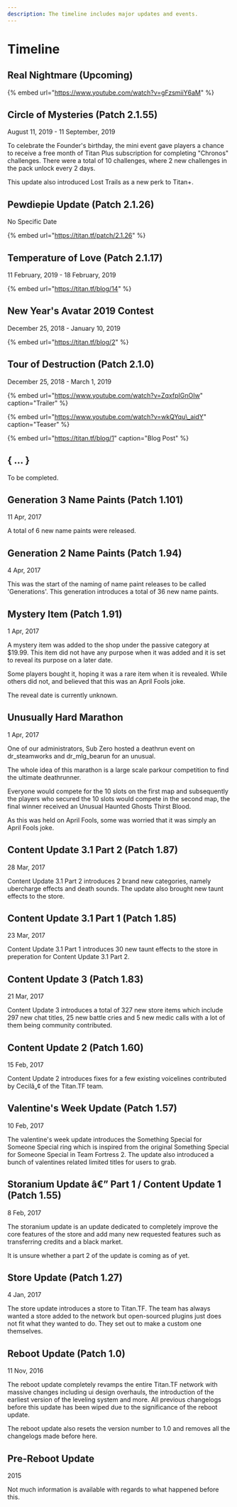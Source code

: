 ```yaml
---
description: The timeline includes major updates and events.
---
```


# Timeline

## Real Nightmare \(Upcoming\)

{% embed url="https://www.youtube.com/watch?v=gFzsmiiY6aM" %}

## Circle of Mysteries \(Patch 2.1.55\)

August 11, 2019 - 11 September, 2019

To celebrate the Founder's birthday, the mini event gave players a chance to receive a free month of Titan Plus subscription for completing "Chronos" challenges. There were a total of 10 challenges, where 2 new challenges in the pack unlock every 2 days.

This update also introduced Lost Trails as a new perk to Titan+.

## Pewdiepie Update \(Patch 2.1.26\)

No Specific Date

{% embed url="https://titan.tf/patch/2.1.26" %}

## Temperature of Love \(Patch 2.1.17\)

11 February, 2019 - 18 February, 2019

{% embed url="https://titan.tf/blog/14" %}

## New Year's Avatar 2019 Contest

December 25, 2018 - January 10, 2019

{% embed url="https://titan.tf/blog/2" %}

## Tour of Destruction \(Patch 2.1.0\)

December 25, 2018 - March 1, 2019

{% embed url="https://www.youtube.com/watch?v=ZqxfpIGnOIw" caption="Trailer" %}

{% embed url="https://www.youtube.com/watch?v=wkQYqu\_aidY" caption="Teaser" %}

{% embed url="https://titan.tf/blog/1" caption="Blog Post" %}

## { ... }

To be completed.

## Generation 3 Name Paints \(Patch 1.101\)

11 Apr, 2017

A total of 6 new name paints were released.

## Generation 2 Name Paints \(Patch 1.94\)

4 Apr, 2017

This was the start of the naming of name paint releases to be called 'Generations'. This generation introduces a total of 36 new name paints.

## Mystery Item \(Patch 1.91\)

1 Apr, 2017

A mystery item was added to the shop under the passive category at $19.99. This item did not have any purpose when it was added and it is set to reveal its purpose on a later date.

Some players bought it, hoping it was a rare item when it is revealed. While others did not, and believed that this was an April Fools joke.

The reveal date is currently unknown.

## Unusually Hard Marathon

1 Apr, 2017

One of our administrators, Sub Zero hosted a deathrun event on dr\_steamworks and dr\_mlg\_bearun for an unusual.

The whole idea of this marathon is a large scale parkour competition to find the ultimate deathrunner.

Everyone would compete for the 10 slots on the first map and subsequently the players who secured the 10 slots would compete in the second map, the final winner received an Unusual Haunted Ghosts Thirst Blood.

As this was held on April Fools, some was worried that it was simply an April Fools joke.

## Content Update 3.1 Part 2 \(Patch 1.87\)

28 Mar, 2017

Content Update 3.1 Part 2 introduces 2 brand new categories, namely ubercharge effects and death sounds. The update also brought new taunt effects to the store.

## Content Update 3.1 Part 1 \(Patch 1.85\)

23 Mar, 2017

Content Update 3.1 Part 1 introduces 30 new taunt effects to the store in preperation for Content Update 3.1 Part 2.

## Content Update 3 \(Patch 1.83\)

21 Mar, 2017

Content Update 3 introduces a total of 327 new store items which include 297 new chat titles, 25 new battle cries and 5 new medic calls with a lot of them being community contributed.

## Content Update 2 \(Patch 1.60\)

15 Feb, 2017

Content Update 2 introduces fixes for a few existing voicelines contributed by Cecilâ„¢ of the Titan.TF team.

## Valentine's Week Update \(Patch 1.57\)

10 Feb, 2017

The valentine's week update introduces the Something Special for Someone Special ring which is inspired from the original Something Special for Someone Special in Team Fortress 2. The update also introduced a bunch of valentines related limited titles for users to grab.

## Storanium Update â€” Part 1 / Content Update 1 \(Patch 1.55\)

8 Feb, 2017

The storanium update is an update dedicated to completely improve the core features of the store and add many new requested features such as transferring credits and a black market.

It is unsure whether a part 2 of the update is coming as of yet.

## Store Update \(Patch 1.27\)

4 Jan, 2017

The store update introduces a store to Titan.TF. The team has always wanted a store added to the network but open-sourced plugins just does not fit what they wanted to do. They set out to make a custom one themselves.

## Reboot Update \(Patch 1.0\)

11 Nov, 2016

The reboot update completely revamps the entire Titan.TF network with massive changes including ui design overhauls, the introduction of the earliest version of the leveling system and more. All previous changelogs before this update has been wiped due to the significance of the reboot update.

The reboot update also resets the version number to 1.0 and removes all the changelogs made before here.

## Pre-Reboot Update

2015

Not much information is available with regards to what happened before this.

